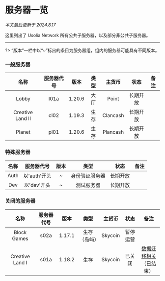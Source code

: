 # 服务器一览

*本文最后更新于 2024.8.17*

这里列出了 Usolia Network 所有公共子服务器，以及部分非公共子服务器。

---------

?> “版本”一栏中以“~”标出的条目为服务器组，组内的服务器可能具有不同版本。

### 一般服务器

|   名称  |   服务器代号  | 版本 |  类型 | 主货币  |  状态 | 备注 |
| :-: | :-: | :-: | :-: |  :-: |   :-: |   :-: |
|  Lobby   |  l01a   |  1.20.6  |   大厅   |  Point | 长期开放  | | 
|  Creative Land II  |  cl02 | 1.19.3   |  生存 | Clancash |  长期开放   |  | 
|  Planet   |  pl01   | 1.20.6  |   生存  | Plancash | 长期开放  |  | 


### 特殊服务器

| 名称 | 服务器代号 | 版本 |    类型    |   状态   | 备注 |
|:----:|:----------:|:----:|:----------:|:--------:|:----:|
| Auth |   以'auth'开头   |   ~   | 身份验证服务器 | 长期开放 |      |
| Dev  |    以'dev'开头   |   ~   | 测试服务器 |  长期开放  |      |

### 关闭的服务器

|   名称  |   服务器代号  | 版本 |  类型 | 主货币  |  状态 | 备注 |
| :-: | :-: | :-: | :-: |  :-: |   :-: |   :-: |
|  Block Games   | s02a |  1.17.1   |  生存（岛屿）| Skycoin |   暂停运营  |  | 
|  Creative Land I  |  s01a | 1.18.2   |  生存 | Skycoin |  已关闭   | [数据迁移相关](https://usolia.net/threads/252/)<br>（已结束） | 